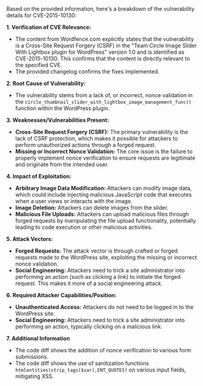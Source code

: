 Based on the provided information, here's a breakdown of the vulnerability details for CVE-2015-10130:

**1. Verification of CVE Relevance:**

*   The content from Wordfence.com explicitly states that the vulnerability is a Cross-Site Request Forgery (CSRF) in the "Team Circle Image Slider With Lightbox plugin for WordPress" version 1.0 and is identified as CVE-2015-10130. This confirms that the content is directly relevant to the specified CVE.
*   The provided changelog confirms the fixes implemented.

**2. Root Cause of Vulnerability:**

*   The vulnerability stems from a lack of, or incorrect, nonce validation in the `circle_thumbnail_slider_with_lightbox_image_management_func()` function within the WordPress plugin.

**3. Weaknesses/Vulnerabilities Present:**

*   **Cross-Site Request Forgery (CSRF):** The primary vulnerability is the lack of CSRF protection, which makes it possible for attackers to perform unauthorized actions through a forged request.
*   **Missing or Incorrect Nonce Validation:** The core issue is the failure to properly implement nonce verification to ensure requests are legitimate and originate from the intended user.

**4. Impact of Exploitation:**

*   **Arbitrary Image Data Modification:** Attackers can modify image data, which could include injecting malicious JavaScript code that executes when a user views or interacts with the image.
*   **Image Deletion:** Attackers can delete images from the slider.
*   **Malicious File Uploads:** Attackers can upload malicious files through forged requests by manipulating the file upload functionality, potentially leading to code execution or other malicious activities.

**5. Attack Vectors:**

*   **Forged Requests:** The attack vector is through crafted or forged requests made to the WordPress site, exploiting the missing or incorrect nonce validation.
*   **Social Engineering:** Attackers need to trick a site administrator into performing an action (such as clicking a link) to initiate the forged request. This makes it more of a social engineering attack.

**6. Required Attacker Capabilities/Position:**

*   **Unauthenticated Access:** Attackers do not need to be logged in to the WordPress site.
*   **Social Engineering:** Attackers need to trick a site administrator into performing an action, typically clicking on a malicious link.

**7. Additional Information**

*   The code diff shows the addition of nonce verification to various form submissions.
*  The code diff shows the use of sanitization functions `htmlentities(strip_tags($var),ENT_QUOTES)` on various input fields, mitigating XSS.